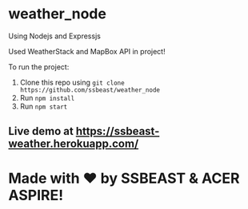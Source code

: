 # weather_node
Using Nodejs and Expressjs

Used WeatherStack and MapBox API in project!

To run the project:

1. Clone this repo using `git clone https://github.com/ssbeast/weather_node`
2. Run `npm install`
3. Run `npm start`

## Live demo at https://ssbeast-weather.herokuapp.com/

# Made with :heart: by SSBEAST & ACER ASPIRE!
